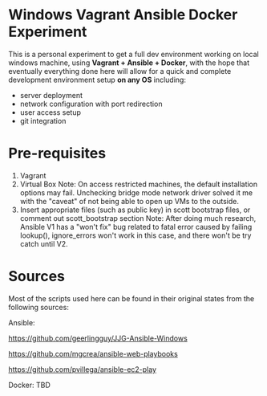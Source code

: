 # Windows Vagrant Ansible Docker Experiment

This is a personal experiment to get a full dev environment working on local windows machine, 
using **Vagrant + Ansible + Docker**, with the hope that eventually everything done here will 
allow for a quick and complete development environment setup **on any OS** including:
- server deployment
- network configuration with port redirection
- user access setup
- git integration


# Pre-requisites

1. Vagrant
2. Virtual Box
	Note: On access restricted machines, the default installation options may fail. Unchecking bridge mode network driver solved it me with the "caveat" of not being able to open up VMs to the outside.
3. Insert appropriate files (such as public key) in scott bootstrap files, or comment out scott_bootstrap section
	Note: After doing much research, Ansible V1 has a "won't fix" bug related to fatal error caused by failing lookup(), ignore_errors won't work in this case, and there won't be try catch until V2.


# Sources

Most of the scripts used here can be found in their original states from the following sources:

Ansible:

https://github.com/geerlingguy/JJG-Ansible-Windows

https://github.com/mgcrea/ansible-web-playbooks

https://github.com/pvillega/ansible-ec2-play

Docker:
TBD
